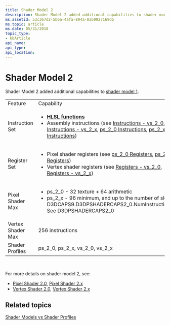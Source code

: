```yaml
---
title: Shader Model 2
description: Shader Model 2 added additional capabilities to shader model 1.
ms.assetid: 53c367d2-5b6a-4afa-894a-8ab9927169d5
ms.topic: article
ms.date: 05/31/2018
topic_type: 
- kbArticle
api_name: 
api_type: 
api_location: 
---
```


# Shader Model 2

Shader Model 2 added additional capabilities to [shader model 1](dx-graphics-hlsl-sm1.md).



<table>
<colgroup>
<col style="width: 50%" />
<col style="width: 50%" />
</colgroup>
<tbody>
<tr class="odd">
<td>Feature</td>
<td>Capability</td>
</tr>
<tr class="even">
<td>Instruction Set</td>
<td><ul>
<li><a href="dx-graphics-hlsl-intrinsic-functions"><strong>HLSL functions</strong></a></li>
<li>Assembly instructions (see <a href="dx9-graphics-reference-asm-vs-instructions-vs-2-0">Instructions - vs_2_0</a>, <a href="dx9-graphics-reference-asm-vs-instructions-vs-2-x">Instructions - vs_2_x</a>, <a href="dx9-graphics-reference-asm-ps-instructions-ps-2-0">ps_2_0 Instructions</a>, <a href="dx9-graphics-reference-asm-ps-instructions-ps-2-x">ps_2_x Instructions</a>)</li>
</ul></td>
</tr>
<tr class="odd">
<td>Register Set</td>
<td><ul>
<li>Pixel shader registers (see <a href="dx9-graphics-reference-asm-ps-registers-ps-2-0">ps_2_0 Registers</a>, <a href="dx9-graphics-reference-asm-ps-registers-ps-2-x">ps_2_x Registers</a>)</li>
<li>Vertex shader registers (see <a href="dx9-graphics-reference-asm-vs-registers-vs-2-0">Registers - vs_2_0</a>, <a href="dx9-graphics-reference-asm-vs-registers-vs-2-x">Registers - vs_2_x</a>)</li>
</ul></td>
</tr>
<tr class="even">
<td>Pixel Shader Max</td>
<td><ul>
<li>ps_2_0 - 32 texture + 64 arithmetic</li>
<li>ps_2_x - 96 minimum, and up to the number of slots in D3DCAPS9.D3DPSHADERCAPS2_0.NumInstructionSlots. See D3DPSHADERCAPS2_0</li>
</ul></td>
</tr>
<tr class="odd">
<td>Vertex Shader Max</td>
<td>256 instructions</td>
</tr>
<tr class="even">
<td>Shader Profiles</td>
<td>ps_2_0, ps_2_x, vs_2_0, vs_2_x</td>
</tr>
</tbody>
</table>



 

For more details on shader model 2, see:

-   [Pixel Shader 2.0](dx9-graphics-reference-asm-ps-2-0.md), [Pixel Shader 2.x](dx9-graphics-reference-asm-ps-2-x.md)
-   [Vertex Shader 2.0](dx9-graphics-reference-asm-vs-2-0.md), [Vertex Shader 2.x](dx9-graphics-reference-asm-vs-2-x.md)

## Related topics

<dl> <dt>

[Shader Models vs Shader Profiles](dx-graphics-hlsl-models.md)
</dt> </dl>

 

 




